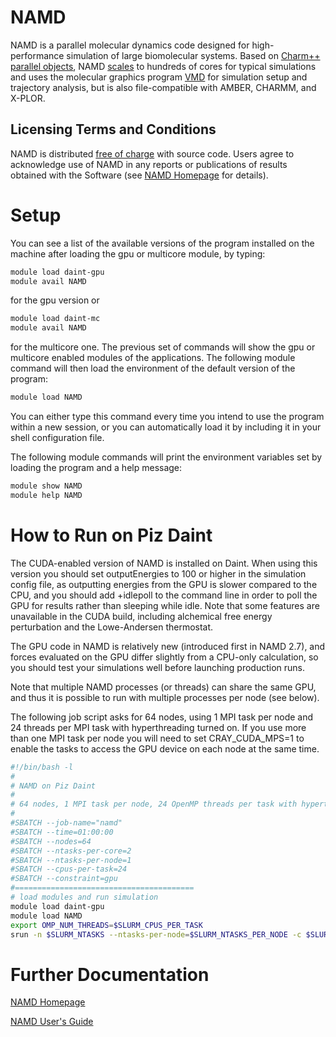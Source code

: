 # NAMD

NAMD is a parallel molecular dynamics code designed for high-performance simulation of large biomolecular systems. Based on [Charm++ parallel objects](https://charm.cs.uiuc.edu/), NAMD [scales](http://www.ks.uiuc.edu/Research/namd/performance.html) to hundreds of cores for typical simulations and uses the molecular graphics program [VMD](http://www.ks.uiuc.edu/Research/vmd/) for simulation setup and trajectory analysis, but is also file-compatible with AMBER, CHARMM, and X-PLOR.

## Licensing Terms and Conditions

NAMD is distributed [free of charge](http://www.ks.uiuc.edu/Research/namd/license.html) with source code. Users agree to acknowledge use of NAMD in any reports or publications of results obtained with the Software (see [NAMD Homepage](http://www.ks.uiuc.edu/Research/namd/) for details).

# Setup

You can see a list of the available versions of the program installed on the machine after loading the gpu or multicore module, by typing:

```bash
module load daint-gpu
module avail NAMD
```

for the gpu version or

```bash
module load daint-mc
module avail NAMD
```

for the multicore one. The previous set of commands will show the gpu or multicore enabled modules of the applications. The following module command will then load the environment of the default version of the program:

```bash
module load NAMD
```

You can either type this command every time you intend to use the program within a new session, or you can automatically load it by including it in your shell configuration file.

The following module commands will print the environment variables set by loading the program and a help message:

```bash
module show NAMD
module help NAMD
```

# How to Run on Piz Daint

The CUDA-enabled version of NAMD is installed on Daint. When using this version you should set outputEnergies to 100 or higher in the simulation config file, as outputting energies from the GPU is slower compared to the CPU, and you should add +idlepoll to the command line in order to poll the GPU for results rather than sleeping while idle. Note that some features are unavailable in the CUDA build, including alchemical free energy perturbation and the Lowe-Andersen thermostat.

The GPU code in NAMD is relatively new (introduced first in NAMD 2.7), and forces evaluated on the GPU differ slightly from a CPU-only calculation, so you should test your simulations well before launching production runs.

Note that multiple NAMD processes (or threads) can share the same GPU, and thus it is possible to run with multiple processes per node (see below).

The following job script asks for 64 nodes, using 1 MPI task per node and 24  threads per MPI task with hyperthreading turned on. If you use more than one MPI task per node you will need to set CRAY_CUDA_MPS=1 to enable the tasks to access the GPU device on each node at the same time.

```bash
#!/bin/bash -l
#
# NAMD on Piz Daint
#
# 64 nodes, 1 MPI task per node, 24 OpenMP threads per task with hyperthreading (--ntasks-per-core=2)
#
#SBATCH --job-name="namd"
#SBATCH --time=01:00:00
#SBATCH --nodes=64
#SBATCH --ntasks-per-core=2
#SBATCH --ntasks-per-node=1
#SBATCH --cpus-per-task=24
#SBATCH --constraint=gpu
#========================================
# load modules and run simulation
module load daint-gpu
module load NAMD
export OMP_NUM_THREADS=$SLURM_CPUS_PER_TASK
srun -n $SLURM_NTASKS --ntasks-per-node=$SLURM_NTASKS_PER_NODE -c $SLURM_CPUS_PER_TASK namd2 +idlepoll +ppn $[SLURM_CPUS_PER_TASK-1] input.namd > namd.out
```

# Further Documentation

[NAMD Homepage](http://www.ks.uiuc.edu/Research/namd/)

[NAMD User's Guide](http://www.ks.uiuc.edu/Research/namd/2.12/ug/)
